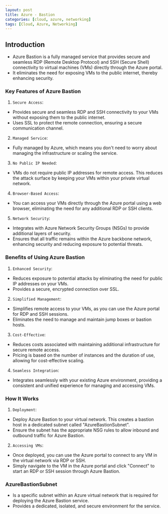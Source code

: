 ```yaml
---
layout: post
title: Azure - Bastion
categories: [cloud, azure, networking]
tags: [Cloud, Azure, Networking]
---
```


## Introduction
- Azure Bastion is a fully managed service that provides secure and seamless RDP (Remote Desktop Protocol) and SSH (Secure Shell) connectivity to virtual machines (VMs) directly through the Azure portal. 
- It eliminates the need for exposing VMs to the public internet, thereby enhancing security. 

### Key Features of Azure Bastion
1. `Secure Access`:
- Provides secure and seamless RDP and SSH connectivity to your VMs without exposing them to the public internet.
- Uses SSL to protect the remote connection, ensuring a secure communication channel.

2. `Managed Service`:
- Fully managed by Azure, which means you don't need to worry about managing the infrastructure or scaling the service.

3. `No Public IP Needed`:
- VMs do not require public IP addresses for remote access. This reduces the attack surface by keeping your VMs within your private virtual network.

4. `Browser-Based Access`:
- You can access your VMs directly through the Azure portal using a web browser, eliminating the need for any additional RDP or SSH clients.

5. `Network Security`:
- Integrates with Azure Network Security Groups (NSGs) to provide additional layers of security.
- Ensures that all traffic remains within the Azure backbone network, enhancing security and reducing exposure to potential threats.

### Benefits of Using Azure Bastion
1. `Enhanced Security`:
- Reduces exposure to potential attacks by eliminating the need for public IP addresses on your VMs.
- Provides a secure, encrypted connection over SSL.
2. `Simplified Management`:
- Simplifies remote access to your VMs, as you can use the Azure portal for RDP and SSH sessions.
- Eliminates the need to manage and maintain jump boxes or bastion hosts.

3. `Cost-Effective`:
- Reduces costs associated with maintaining additional infrastructure for secure remote access.
- Pricing is based on the number of instances and the duration of use, allowing for cost-effective scaling.

4. `Seamless Integration`:
- Integrates seamlessly with your existing Azure environment, providing a consistent and unified experience for managing and accessing VMs.

### How It Works
1. `Deployment`:
- Deploy Azure Bastion to your virtual network. This creates a bastion host in a dedicated subnet called "AzureBastionSubnet".
- Ensure the subnet has the appropriate NSG rules to allow inbound and outbound traffic for Azure Bastion.

2. `Accessing VMs`:
- Once deployed, you can use the Azure portal to connect to any VM in the virtual network via RDP or SSH.
- Simply navigate to the VM in the Azure portal and click "Connect" to start an RDP or SSH session through Azure Bastion.

### AzureBastionSubnet 
- Is a specific subnet within an Azure virtual network that is required for deploying the Azure Bastion service.
- Provides a dedicated, isolated, and secure environment for the service.